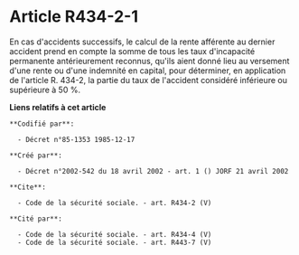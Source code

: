 # Article R434-2-1

En cas d'accidents successifs, le calcul de la rente afférente au dernier accident prend en compte la somme de tous les taux
d'incapacité permanente antérieurement reconnus, qu'ils aient donné lieu au versement d'une rente ou d'une indemnité en
capital, pour déterminer, en application de l'article R. 434-2, la partie du taux de l'accident considéré inférieure ou
supérieure à 50 %.

**Liens relatifs à cet article**

	**Codifié par**:

	  - Décret n°85-1353 1985-12-17

	**Créé par**:

	  - Décret n°2002-542 du 18 avril 2002 - art. 1 () JORF 21 avril 2002

	**Cite**:

	  - Code de la sécurité sociale. - art. R434-2 (V)

	**Cité par**:

	  - Code de la sécurité sociale. - art. R434-4 (V)
	  - Code de la sécurité sociale. - art. R443-7 (V)
